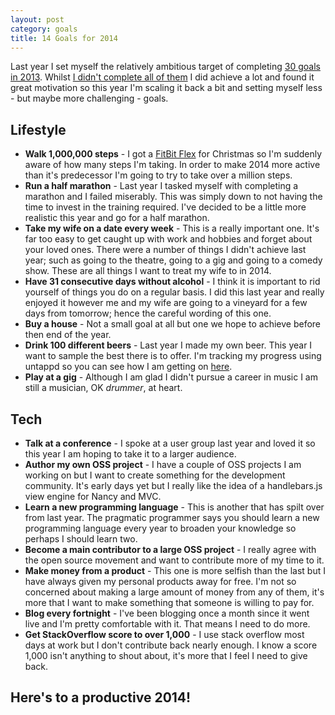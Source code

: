 ```yaml
---
layout: post
category: goals
title: 14 Goals for 2014
---
```


Last year I set myself the relatively ambitious target of completing [30 goals in 2013][1]. Whilst [I didn't complete all of them][2] I did achieve a lot and found it great motivation so this year I'm scaling it back a bit and setting myself less - but maybe more challenging - goals.

<!--excerpt-->

Lifestyle
---------
* **Walk 1,000,000 steps** - I got a [FitBit Flex][1] for Christmas so I'm suddenly aware of how many steps I'm taking. In order to make 2014 more active than it's predecessor I'm going to try to take over a million steps.
* **Run a half marathon** - Last year I tasked myself with completing a marathon and I failed miserably. This was simply down to not having the time to invest in the training required. I've decided to be a little more realistic this year and go for a half marathon.
* **Take my wife on a date every week** - This is a really important one. It's far too easy to get caught up with work and hobbies and forget about your loved ones. There were a number of things I didn't achieve last year; such as going to the theatre, going to a gig and going to a comedy show. These are all things I want to treat my wife to in 2014.
* **Have 31 consecutive days without alcohol** - I think it is important to rid yourself of things you do on a regular basis. I did this last year and really enjoyed it however me and my wife are going to a vineyard for a few days from tomorrow; hence the careful wording of this one. 
* **Buy a house** - Not a small goal at all but one we hope to achieve before then end of the year.
* **Drink 100 different beers** - Last year I made my own beer. This year I want to sample the best there is to offer. I'm tracking my progress using untappd so you can see how I am getting on [here][3].
* **Play at a gig** - Although I am glad I didn't pursue a career in music I am still a musician, OK *drummer*, at heart.

Tech
----
* **Talk at a conference** - I spoke at a user group last year and loved it so this year I am hoping to take it to a larger audience.
* **Author my own OSS project** - I have a couple of OSS projects I am working on but I want to create something for the development community. It's early days yet but I really like the idea of a handlebars.js view engine for Nancy and MVC.
* **Learn a new programming language** - This is another that has spilt over from last year. The pragmatic programmer says you should learn a new programming language every year to broaden your knowledge so perhaps I should learn two.
* **Become a main contributor to a large OSS project** - I really agree with the open source movement and want to contribute more of my time to it.
* **Make money from a product** - This one is more selfish than the last but I have always given my personal products away for free. I'm not so concerned about making a large amount of money from any of them, it's more that I want to make something that someone is willing to pay for.
* **Blog every fortnight** - I've been blogging once a month since it went live and I'm pretty comfortable with it. That means I need to do more.
* **Get StackOverflow score to over 1,000** - I use stack overflow most days at work but I don't contribute back nearly enough. I know a score 1,000 isn't anything to shout about, it's more that I feel I need to give back.

Here's to a productive 2014!
----------------------------

   [1]: /../Goals/30-goals-for-2013/
   [2]: /../Goals/the-end-of-30-goals-for-2013/
   [3]: https://untappd.com/user/MacsDickindson